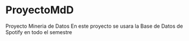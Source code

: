 # ProyectoMdD
Proyecto Mineria de Datos
En este proyecto se usara la Base de Datos de Spotify en todo el semestre
